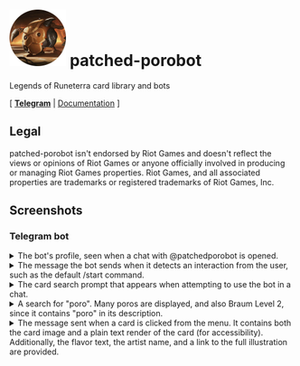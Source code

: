 # ![](icon.png) patched-porobot

Legends of Runeterra card library and bots

\[ **[Telegram]** | [Documentation] \]

[Telegram]: https://t.me/patchedporobot
[Documentation]: https://docs.rs/crate/patched_porobot/latest

## Legal

patched-porobot isn't endorsed by Riot Games and doesn't reflect the views or opinions of Riot Games or anyone officially involved in producing or managing Riot Games properties. Riot Games, and all associated properties are trademarks or registered trademarks of Riot Games, Inc.

## Screenshots

### Telegram bot

<details>
<summary>The bot's profile, seen when a chat with @patchedporobot is opened.</summary>

![](media/td-profile.png)

</details>

<details>
<summary>The message the bot sends when it detects an interaction from the user, such as the default /start command.</summary>

![](media/td-start.png)

</details>

<details>
<summary>The card search prompt that appears when attempting to use the bot in a chat.</summary>

![](media/td-prompt.png)

</details>

<details>
<summary>A search for "poro". Many poros are displayed, and also Braum Level 2, since it contains "poro" in its description.</summary>

![](media/td-poro.png)

</details>

<details>
<summary>The message sent when a card is clicked from the menu. It contains both the card image and a plain text render of the card (for accessibility). Additionally, the flavor text, the artist name, and a link to the full illustration are provided.</summary>

![](media/td-message.png)

</details>
